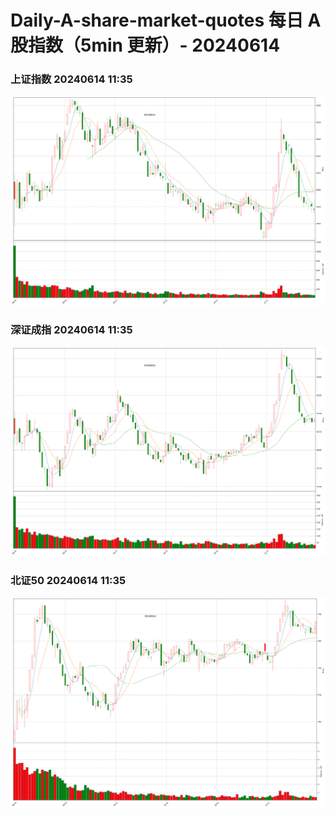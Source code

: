 
# Daily-A-share-market-quotes 每日 A 股指数（5min 更新）- 20240614

### 上证指数 20240614 11:35
![](./fig/2024/6/20240614-sh000001.png)

### 深证成指 20240614 11:35
![](./fig/2024/6/20240614-sz399001.png)

### 北证50 20240614 11:35
![](./fig/2024/6/20240614-bj899050.png)
